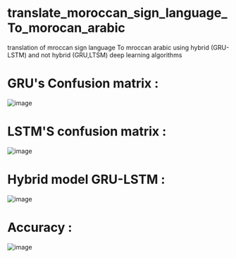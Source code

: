 # translate_moroccan_sign_language_To_morocan_arabic
translation of mroccan sign language To mroccan arabic using hybrid (GRU-LSTM) and not hybrid  (GRU,LTSM)  deep learning algorithms
# GRU's Confusion matrix :
![image](https://github.com/haazelnuter/translate_moroccan_sign_language_To_morocan_arabic/assets/96618018/b4f50b95-eb08-4969-a7e3-6bacc781ab8b)
# LSTM'S confusion matrix :
![image](https://github.com/haazelnuter/translate_moroccan_sign_language_To_morocan_arabic/assets/96618018/c702d782-ecb3-4f6f-8146-4fa83ec1a6ee)
# Hybrid model GRU-LSTM :
![image](https://github.com/haazelnuter/translate_moroccan_sign_language_To_morocan_arabic/assets/96618018/b3107110-5bb7-4e29-b50e-d54b382bfecb)
# Accuracy :
![image](https://github.com/haazelnuter/translate_moroccan_sign_language_To_morocan_arabic/assets/96618018/974c6ab7-38f9-41a5-bfb9-cd952907b8f5)
